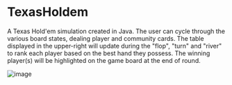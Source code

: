 # TexasHoldem

A Texas Hold'em simulation created in Java. The user can cycle through the various board states, dealing player and community cards. 
The table displayed in the upper-right will update during the "flop", "turn" and "river" to rank each player based on the best hand they possess.
The winning player(s) will be highlighted on the game board at the end of round.

![image](https://user-images.githubusercontent.com/77076156/185543094-a047415a-2d91-40cd-9209-5e661166fb2e.png)
